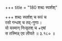 +++
title = "180 शब्दः स्पर्शश्"

+++
शब्दः स्पर्शश् च रूपं च  
रसो गन्धश् च तद्-गुणाः।  
यो यस्मान् निःसृतश् च +एषां  
स तस्मिन्न् एव लीयते  ॥ ३.१८० ॥